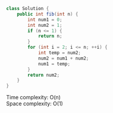 ```java
class Solution {
    public int fib(int n) {
        int num1 = 0;
        int num2 = 1;
        if (n <= 1) {
            return n;
        }
        for (int i = 2; i <= n; ++i) {
            int temp = num2;
            num2 = num1 + num2;
            num1 = temp;
        }
        return num2;
    }
}
```

Time complexity: O(n)  
Space complexity: O(1)  
